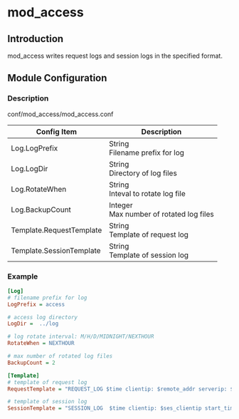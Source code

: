 # mod_access

## Introduction

mod_access writes request logs and session logs in the specified format.

## Module Configuration

### Description
  conf/mod_access/mod_access.conf

| Config Item | Description                             |
| ----------- | --------------------------------------- |
| Log.LogPrefix | String<br>Filename prefix for log |
| Log.LogDir | String<br>Directory of log files |
| Log.RotateWhen | String<br>Inteval to rotate log file |
| Log.BackupCount | Integer<br>Max number of rotated log files |
| Template.RequestTemplate | String<br>Template of request log |
| Template.SessionTemplate | String<br>Template of session log |

### Example

```ini
[Log]
# filename prefix for log
LogPrefix = access

# access log directory
LogDir =  ../log

# log rotate interval: M/H/D/MIDNIGHT/NEXTHOUR
RotateWhen = NEXTHOUR

# max number of rotated log files
BackupCount = 2

[Template]
# template of request log
RequestTemplate = "REQUEST_LOG $time clientip: $remote_addr serverip: $server_addr host: $host product: $product user_agent: ${User-Agent}req_header status: $status_code error: $error"

# template of session log
SessionTemplate = "SESSION_LOG  $time clientip: $ses_clientip start_time: $ses_start_time end_time: $ses_end_time overhead: $ses_overhead read_total: $ses_read_total write_total: $ses_write_total keepalive_num: $ses_keepalive_num error: $ses_error"

```
